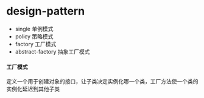 # design-pattern
- single 单例模式
- policy 策略模式
- factory 工厂模式
- abstract-factory 抽象工厂模式


#### 工厂模式
定义一个用于创建对象的接口，让子类决定实例化哪一个类，工厂方法使一个类的实例化延迟到其他子类
